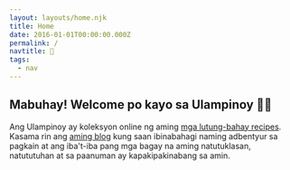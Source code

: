 ```yaml
---
layout: layouts/home.njk
title: Home
date: 2016-01-01T00:00:00.000Z
permalink: /
navtitle: 🍚
tags:
  - nav
---
```


## Mabuhay! Welcome po kayo sa Ulampinoy 👋🏼

Ang Ulampinoy ay koleksyon online ng aming [mga lutung-bahay recipes](/video/). Kasama rin ang [aming blog](/blog/) kung saan ibinabahagi naming adbentyur sa pagkain at ang iba't-iba pang mga bagay na aming natutuklasan, natututuhan at sa paanuman ay kapakipakinabang sa amin.
